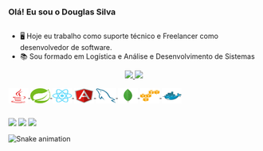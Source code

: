 ### Olá! Eu sou o Douglas Silva

##

- 🖥 Hoje eu trabalho como suporte técnico e Freelancer como desenvolvedor de software.
- 📚 Sou formado em Logística e Análise e Desenvolvimento de Sistemas
<div align="center">
  <a href="https://github.com/dougsn">
  <img height="160em" src="https://github-readme-stats.vercel.app/api?username=dougsn&show_icons=true&theme=dracula&include_all_commits=true&count_private=true"/>
  <img height="160em" src="https://github-readme-stats.vercel.app/api/top-langs/?username=dougsn&layout=compact&langs_count=7&theme=dracula"/>
</div>
<div style="display: inline_block"><br>
  <img align="center" alt="Dougsn-Java" height="30" width="40" src="https://raw.githubusercontent.com/devicons/devicon/master/icons/java/java-plain.svg">
  <img align="center" alt="Dougsn-Spring" height="30" width="40" src="https://raw.githubusercontent.com/devicons/devicon/master/icons/spring/spring-original.svg">
  <img align="center" alt="Dougsn-React" height="30" width="40" src="https://raw.githubusercontent.com/devicons/devicon/master/icons/react/react-original.svg">
  <img align="center" alt="Dougsn-CSS" height="30" width="40" src="https://raw.githubusercontent.com/devicons/devicon/master/icons/angularjs/angularjs-original.svg">
  <img align="center" alt="Dougsn-MySQL" height="30" width="40" src="https://raw.githubusercontent.com/devicons/devicon/master/icons/mysql/mysql-original.svg">
  <img align="center" alt="Dougsn-MySQL" height="30" width="40" src="https://raw.githubusercontent.com/devicons/devicon/master/icons/mongodb/mongodb-original.svg">
  <img align="center" alt="Dougsn-MySQL" height="30" width="40" src="https://raw.githubusercontent.com/devicons/devicon/master/icons/amazonwebservices/amazonwebservices-original.svg">
  <img align="center" alt="Dougsn-MySQL" height="30" width="40" src="https://raw.githubusercontent.com/devicons/devicon/master/icons/docker/docker-original.svg">
</div>

   ##
 
<div> 
 
  <a target="_blank" href="https://www.instagram.com/dougsn/" target="_blank"><img src="https://img.shields.io/badge/-Instagram-%23E4405F?style=for-the-badge&logo=instagram&logoColor=white" target="_blank"></a>
   <a target="_blank" href = "mailto:douglassnascimet@gmail.com"><img src="https://img.shields.io/badge/-Gmail-%23333?style=for-the-badge&logo=gmail&logoColor=white" target="_blank"></a>
  <a target="_blank" href="https://www.linkedin.com/in/douglas-silva-nascimento" target="_blank"><img src="https://img.shields.io/badge/-LinkedIn-%230077B5?style=for-the-badge&logo=linkedin&logoColor=white" target="_blank"></a> 
 
 ![Snake animation](https://github.com/dougsn/dougsn/blob/output/github-contribution-grid-snake.svg)
</div>
